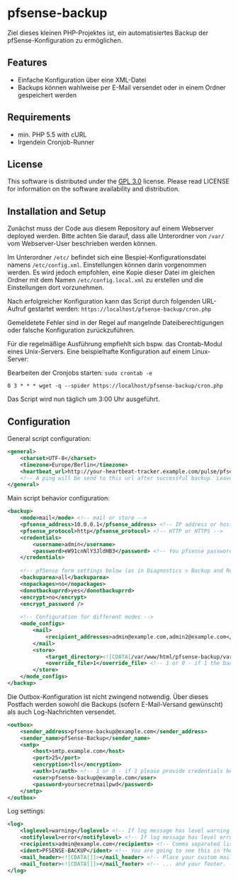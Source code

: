 # pfsense-backup

Ziel dieses kleinen PHP-Projektes ist, ein automatisiertes Backup der pfSense-Konfiguration zu ermöglichen.

## Features

- Einfache Konfiguration über eine XML-Datei
- Backups können wahlweise per E-Mail versendet oder in einem Ordner gespeichert werden

## Requirements
- min. PHP 5.5 with cURL
- Irgendein Cronjob-Runner

## License

This software is distributed under the [GPL 3.0](http://www.gnu.org/licenses/gpl-3.0.html) license. Please read LICENSE for information on the software availability and distribution.

## Installation and Setup

Zunächst muss der Code aus diesem Repository auf einem Webserver deployed werden. Bitte achten Sie darauf, dass alle Unterordner von `/var/` vom Webserver-User beschrieben werden können.

Im Unterordner `/etc/` befindet sich eine Bespiel-Konfigurationsdatei namens `/etc/config.xml`. Einstellungen können darin vorgenommen werden. Es wird jedoch empfohlen, eine Kopie dieser Datei im gleichen Ordner mit dem Namen `/etc/config.local.xml` zu erstellen und die Einstellungen dort vorzunehmen.

Nach erfolgreicher Konfiguration kann das Script durch folgenden URL-Aufruf gestartet werden:
`https://localhost/pfsense-backup/cron.php`

Gemeldetete Fehler sind in der Regel auf mangelnde Dateiberechtigungen oder falsche Konfiguration zurückzuführen.

Für die regelmäßige Ausführung empfiehlt sich bspw. das Crontab-Modul eines Unix-Servers. Eine beispielhafte Konfiguration auf einem Linux-Server:

Bearbeiten der Cronjobs starten: `sudo crontab -e`

`0 3 * * * wget -q --spider https://localhost/pfsense-backup/cron.php`

Das Script wird nun täglich um 3:00 Uhr ausgeführt.

## Configuration

General script configuration:
```xml
<general>
    <charset>UTF-8</charset>
    <timezone>Europe/Berlin</timezone>
    <heartbeat_url>http://your-heartbeat-tracker.example.com/pulse/pfsense-backup</heartbeat_url>
    <!-- A ping will be send to this url after successful backup. Leave empty if you like. -->
</general>
```

Main script behavior configuration:
```xml
<backup>
    <mode>mail</mode> <!-- mail or store -->
    <pfsense_address>10.0.0.1</pfsense_address> <!-- IP address or hostname -->
    <pfsense_protocol>http</pfsense_protocol> <!-- HTTP or HTTPS -->
    <credentials>
        <username>admin</username>
        <password>eW91cnNlY3JldHB3</password> <!-- You pfsense password BASE64 encoded -->
    </credentials>
    
    <!-- pfSense form settings below (as in Diagnostics > Backup and Restore -->
    <backuparea>all</backuparea>
    <nopackages>no</nopackages>
    <donotbackuprrd>yes</donotbackuprrd>
    <encrypt>no</encrypt>
    <encrypt_password />
    
    <!-- Configuration for different modes -->
    <mode_configs>
        <mail>
            <recipient_addresses>admin@example.com,admin2@example.com</recipient_addresses> <!-- Comma separated list of mail recipients -->
        </mail>
        <store>
            <target_directory><![CDATA[/var/www/html/pfsense-backup/var/backups/]]></target_directory> <!-- Please use an absolute path here if possible -->
            <override_file>1</override_file> <!-- 1 or 0 - if 1 the backup file will be overwritten with each script execution -->
        </store>
    </mode_configs>
</backup>
```

Die Outbox-Konfiguration ist nicht zwingend notwendig. Über dieses Postfach werden sowohl die Backups (sofern E-Mail-Versand gewünscht) als auch Log-Nachrichten versendet.
```xml
<outbox>
    <sender_address>pfsense-backup@example.com</sender_address>
    <sender_name>pfSense-Backup</sender_name>
    <smtp>
        <host>smtp.example.com</host>
        <port>25</port>
        <encryption>tls</encryption>
        <auth>1</auth> <!-- 1 or 0 - if 1 please provide credentials below -->
        <user>pfsense-backup@example.com</user>
        <password>yoursecretmailpwd</password>
    </smtp>
</outbox>
```

Log settings:
```xml
<log>
    <loglevel>warning</loglevel> <!-- If log message has level warning or error, it will be logged in a file -->
    <notifylevel>error</notifylevel> <!-- If log message has level error, an email will be sent -->
    <recipients>admin@example.com</recipients> <!-- Comma separated list of mail recipients -->
    <ident>PFSENSE-BACKUP</ident> <!-- You are going to see this in the mail subjects as a prefix in brackets -->
    <mail_header><![CDATA[]]></mail_header> <!-- Place your custom mail templates header here. -->
    <mail_footer><![CDATA[]]></mail_footer> <!-- ... and your footer. -->
</log>
```